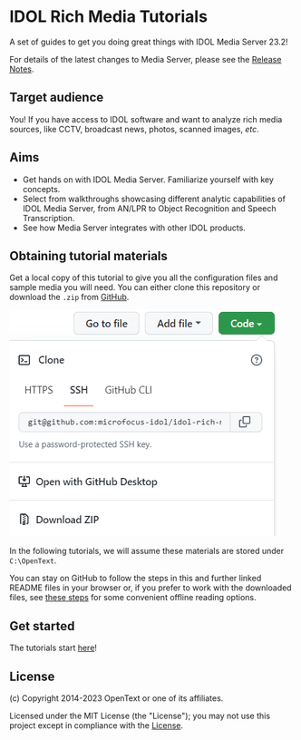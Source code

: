 # IDOL Rich Media Tutorials

A set of guides to get you doing great things with IDOL Media Server 23.2!

For details of the latest changes to Media Server, please see the [Release Notes](https://www.microfocus.com/documentation/idol/IDOL_23_2/IDOLReleaseNotes_23.2_Documentation/idol/Content/Servers/MediaServer.htm).

## Target audience

You! If you have access to IDOL software and want to analyze rich media sources, like CCTV, broadcast news, photos, scanned images, *etc*.

## Aims

- Get hands on with IDOL Media Server.  Familiarize yourself with key concepts.
- Select from walkthroughs showcasing different analytic capabilities of IDOL Media Server, from AN/LPR to Object Recognition and Speech Transcription.
- See how Media Server integrates with other IDOL products.

## Obtaining tutorial materials

Get a local copy of this tutorial to give you all the configuration files and sample media you will need.  You can either clone this repository or download the `.zip` from [GitHub](https://github.com/microfocus-idol/idol-rich-media-tutorials).

![github-download](./tutorials/setup/figs/github-download.png)

In the following tutorials, we will assume these materials are stored under `C:\OpenText`.

You can stay on GitHub to follow the steps in this and further linked README files in your browser or, if you prefer to work with the downloaded files, see [these steps](./tutorials/appendix/Markdown_reader.md) for some convenient offline reading options.

## Get started

The tutorials start [here](tutorials/README.md)!

## License

(c) Copyright 2014-2023 OpenText or one of its affiliates.

Licensed under the MIT License (the "License"); you may not use this project except in compliance with the [License](./LICENSE.md).

